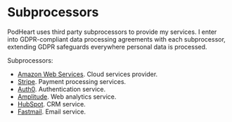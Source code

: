 # Subprocessors

PodHeart uses third party subprocessors to provide my services. I enter into GDPR-compliant data processing agreements with each subprocessor, extending GDPR safeguards everywhere personal data is processed.

Subprocessors:
* [Amazon Web Services](https://aws.amazon.com/compliance/gdpr-center/). Cloud services provider.
* [Stripe](https://stripe.com/en-ch/guides/general-data-protection-regulation). Payment processing services.
* [Auth0](https://auth0.com/docs/compliance/gdpr). Authentication service.
* [Amplitude](https://amplitude.com/blog/2018/04/24/amplitude-gdpr). Web analytics service.
* [HubSpot](https://www.hubspot.com/data-privacy/gdpr). CRM service.
* [Fastmail](https://fastmail.blog/2018/05/24/gdpr-is-here/). Email service.
